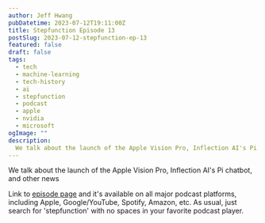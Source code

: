 ```yaml
---
author: Jeff Hwang
pubDatetime: 2023-07-12T19:11:00Z
title: Stepfunction Episode 13 
postSlug: 2023-07-12-stepfunction-ep-13
featured: false
draft: false
tags:
  - tech
  - machine-learning
  - tech-history
  - ai
  - stepfunction
  - podcast
  - apple
  - nvidia
  - microsoft
ogImage: ""
description:
  We talk about the launch of the Apple Vision Pro, Inflection AI's Pi chatbot, and other news.
---
```


We talk about the launch of the Apple Vision Pro, Inflection AI's Pi chatbot, and other news

Link to [episode page](https://www.stepfunction.org/episode-13-mosaicml-neeva-inflectionai-apple-vision-pro-and-other-news) and it's available on all major podcast platforms, including Apple, Google/YouTube, Spotify, Amazon, etc. As usual, just search for 'stepfunction' with no spaces in your favorite podcast player.
